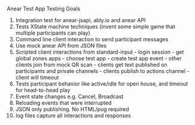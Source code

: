 Anear Test App
Testing Goals
  1. Integration test for anear-jsapi, ably.io and anear API
  2. Tests XState machine techniques (invent some simple game that multiple participants can play)
  3. Command line client interaction to send participant messages
  4. Use mock anear API from JSON files
  5. Scripted client interactions from standard-input
    - login session
    - get global zones apps
    - choose test app
    - create test app event
    - other clients join from mock QR scan
    - clients get text published on participants and private channels
    - clients publish to actions channel
    - client will timeout
  6. Tests participant behavior like active/idle for open house, and timeout for head-to-head play
  7. Event state changes e.g. Cancel, Broadcast
  8. Reloading events that were interrupted
  9. JSON only publishing.  No HTML/pug required
 10. log files capture all interactions and responses

